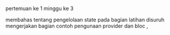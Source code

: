 pertemuan ke 1 minggu ke 3

membahas tentang pengelolaan state 
 pada bagian latihan disuruh mengerjakan bagian contoh pengunaan provider dan bloc ,  

